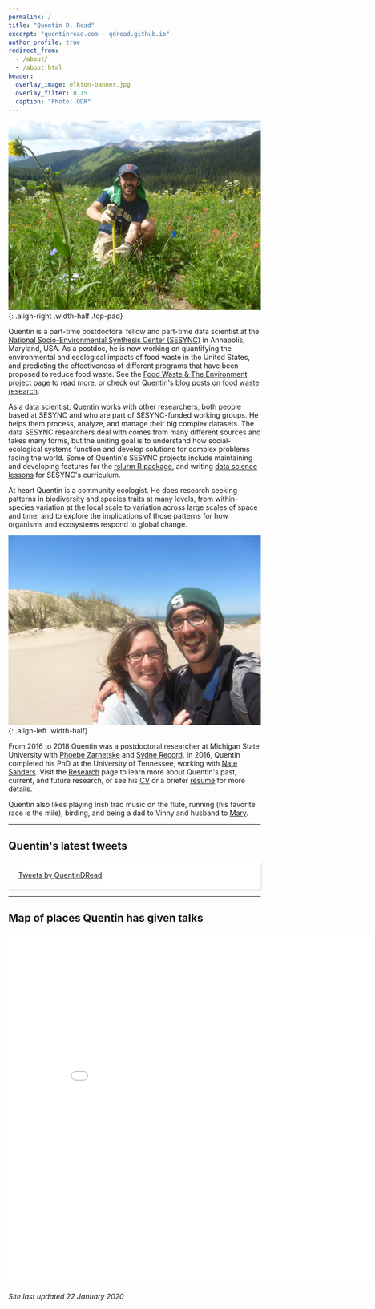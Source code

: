 ```yaml
---
permalink: /
title: "Quentin D. Read"
excerpt: "quentinread.com - qdread.github.io"
author_profile: true
redirect_from: 
  - /about/
  - /about.html
header:
  overlay_image: elkton-banner.jpg
  overlay_filter: 0.15
  caption: "Photo: QDR"
---
```


![Photo by QDR](/images/measuring.jpg){: .align-right .width-half .top-pad}

Quentin is a part-time postdoctoral fellow and part-time data scientist at the [National Socio-Environmental Synthesis Center (SESYNC)](https://www.sesync.org) in Annapolis, Maryland, USA. As a postdoc, he is now working on quantifying the environmental and ecological impacts of food waste in the United States, and predicting the effectiveness of different programs that have been proposed to reduce food waste. See the [Food Waste & The Environment](https://www.sesync.org/project/foundations/food-waste-and-the-environment) project page to read more, or check out [Quentin's blog posts on food waste research](/year-archive/). 

As a data scientist, Quentin works with other researchers, both people based at SESYNC and who are part of SESYNC-funded working groups. He helps them process, analyze, and manage their big complex datasets. The data SESYNC researchers deal with comes from many different sources and takes many forms, but the uniting goal is to understand how social-ecological systems function and develop solutions for complex problems facing the world. Some of Quentin's SESYNC projects include maintaining and developing features for the [rslurm R package](https://cyberhelp.sesync.org/rslurm), and writing [data science lessons](https://cyberhelp.sesync.org/lesson) for SESYNC's curriculum.

At heart Quentin is a community ecologist. He does research seeking patterns in biodiversity and species traits at many levels, from within-species variation at the local scale to variation across large scales of space and time, and to explore the implications of those patterns for how organisms and ecosystems respond to global change.

![Photo by QDR](/images/warrendunes.jpg){: .align-left .width-half}

From 2016 to 2018 Quentin was a postdoctoral researcher at Michigan State University with [Phoebe Zarnetske](https://msu.edu/~plz) and [Sydne Record](https://sydnerecord.blogs.brynmawr.edu/). In 2016, Quentin completed his PhD at the University of Tennessee, working with [Nate Sanders](http://www.natesanders.org/). Visit the [Research](/research/) page to learn more about Quentin's past, current, and future research, or see his [CV](/files/qread_cv.pdf) or a briefer [r&eacute;sum&eacute;](/files/qread_2pageresume.pdf) for more details. 

Quentin also likes playing Irish trad music on the flute, running (his favorite race is the mile), birding, and being a dad to Vinny and husband to [Mary](http://www.marymglover.com).

-----

## Quentin's latest tweets

<div id="twitter-widget-holder" style="margin-right:auto;margin-left:auto;overflow:scroll;max-height:400px;max-width:500px;padding:20px;background:#fff;border-radius:3px;box-shadow:2px 2px 3px rgba(0,0,0,.1);">
	<a class="twitter-timeline" href="https://twitter.com/QuentinDRead?ref_src=twsrc%5Etfw" data-tweet-limit="5">Tweets by QuentinDRead</a> <script async src="https://platform.twitter.com/widgets.js" charset="utf-8"></script> 
</div>

-----

## Map of places Quentin has given talks

<iframe src="/talkmap/map.html" height="700" width="850" style="margin-right:auto;margin-left:auto;border:none;"></iframe>

*Site last updated 22 January 2020*


